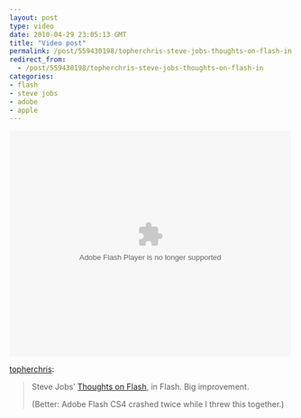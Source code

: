 ```yaml
---
layout: post
type: video
date: 2010-04-29 23:05:13 GMT
title: "Video post"
permalink: /post/559430198/topherchris-steve-jobs-thoughts-on-flash-in
redirect_from: 
  - /post/559430198/topherchris-steve-jobs-thoughts-on-flash-in
categories:
- flash
- steve jobs
- adobe
- apple
---
```

<object width="500" height="400"><param name="movie" value="http://assets.topherchris.com/junk/flashsteve.swf"></param><param name="allowFullScreen" value="true"></param><param name="allowscriptaccess" value="always"></param><embed src="http://assets.topherchris.com/junk/flashsteve.swf" type="application/x-shockwave-flash" allowscriptaccess="always" allowfullscreen="true" width="500" height="400"></embed></object>

<p><a href="http://topherchris.com/post/558594718" class="tumblr_blog">topherchris</a>:</p>

<blockquote><p>Steve Jobs&#8217; <a href="http://www.apple.com/hotnews/thoughts-on-flash/">Thoughts on Flash</a>, in Flash.  Big improvement.</p>

<p>(Better: Adobe Flash CS4 crashed twice while I threw this together.)</p></blockquote>

<p></p>
